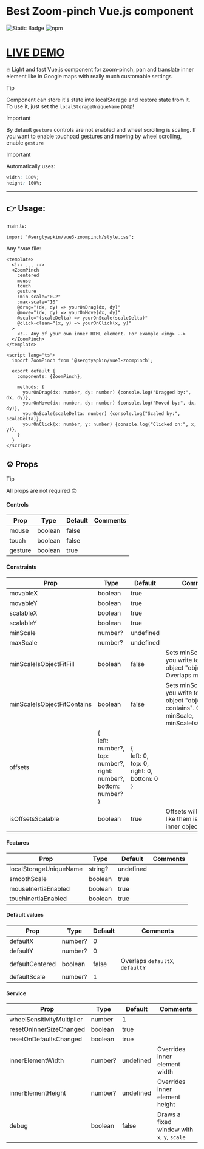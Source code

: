 # Best Zoom-pinch Vue.js component

![Static Badge](https://img.shields.io/badge/Vue.js-components-green)
![npm](https://img.shields.io/npm/dt/%40sergtyapkin%2Fvue3-zoompinch)

# [LIVE DEMO](https://sergtyapkin.github.io/vue3-zoompinch/)

🔥 Light and fast Vue.js component for zoom-pinch, pan and translate inner element like in Google maps with really
much customable settings

> [!TIP]
> Component can store it's state into localStorage and restore state from it.
> To use it, just set the `localStorageUniqueName` prop!

> [!IMPORTANT]
> By default `gesture` controls are not enabled and wheel scrolling is scaling.
> If you want to enable touchpad gestures and moving by wheel scrolling, enable `gesture`

> [!IMPORTANT]
> Automatically uses:
> ```CSS
> width: 100%;
> height: 100%;
> ```
----

## 👉 Usage:
main.ts:
```JS
import '@sergtyapkin/vue3-zoompinch/style.css';
```
Any *.vue file:
```VUE
<template>
  <!-- ... -->
  <ZoomPinch
    centered
    mouse
    touch
    gesture
    :min-scale="0.2"
    :max-scale="10"
    @drag="(dx, dy) => yourOnDrag(dx, dy)"
    @move="(dx, dy) => yourOnMove(dx, dy)"
    @scale="(scaleDelta) => yourOnScale(scaleDelta)"
    @click-clean="(x, y) => yourOnClick(x, y)"
  >
    <!-- Any of your own inner HTML element. For example <img> -->
  </ZoomPinch>
</template>
```
```VUE
<script lang="ts">
  import ZoomPinch from '@sergtyapkin/vue3-zoompinch';
  
  export default {
    components: {ZoomPinch},
    
    methods: {
      yourOnDrag(dx: number, dy: number) {console.log("Dragged by:", dx, dy)},
      yourOnMove(dx: number, dy: number) {console.log("Moved by:", dx, dy)},
      yourOnScale(scaleDelta: number) {console.log("Scaled by:", scaleDelta)},
      yourOnClick(x: number, y: number) {console.log("Clicked on:", x, y)},
    }
  }
</script>
```

## ⚙️ Props

> [!TIP]
> All props are not required 🙃

#### Controls

| Prop    | Type    | Default | Comments |
|---------|---------|---------|----------|
| mouse   | boolean | false   |          |
| touch   | boolean | false   |          |
| gesture | boolean | true    |          |

#### Constraints

| Prop                        | Type                                                                                     | Default                                                         | Comments                                                                                                           |
|-----------------------------|------------------------------------------------------------------------------------------|-----------------------------------------------------------------|--------------------------------------------------------------------------------------------------------------------|
| movableX                    | boolean                                                                                  | true                                                            |                                                                                                                    |
| movableY                    | boolean                                                                                  | true                                                            |                                                                                                                    |
| scalableX                   | boolean                                                                                  | true                                                            |                                                                                                                    |
| scalableY                   | boolean                                                                                  | true                                                            |                                                                                                                    |
| minScale                    | number?                                                                                  | undefined                                                       |                                                                                                                    |
| maxScale                    | number?                                                                                  | undefined                                                       |                                                                                                                    |
| minScaleIsObjectFitFill     | boolean                                                                                  | false                                                           | Sets minScale as like you write to inner object "object-fit: fill". Overlaps minScale                              |
| minScaleIsObjectFitContains | boolean                                                                                  | false                                                           | Sets minScale as like you write to inner object "object-fit: contains". Overlaps minScale, minScaleIsObjectFitFill |
| offsets                     | {<br/> left: number?,<br/> top: number?,<br/> right: number?,<br/> bottom: number?<br/>} | {<br/>left: 0,<br/> top: 0,<br/> right: 0,<br/> bottom: 0<br/>} |                                                                                                                    |
| isOffsetsScalable           | boolean                                                                                  | true                                                            | Offsets will scales as like them is a part of inner object                                                         |

#### Features

| Prop                   | Type    | Default   | Comments |
|------------------------|---------|-----------|----------|
| localStorageUniqueName | string? | undefined |          |
| smoothScale            | boolean | true      |          |
| mouseInertiaEnabled    | boolean | true      |          |
| touchInertiaEnabled    | boolean | true      |          |

#### Default values

| Prop            | Type    | Default | Comments                        |
|-----------------|---------|---------|---------------------------------|
| defaultX        | number? | 0       |                                 |
| defaultY        | number? | 0       |                                 |
| defaultCentered | boolean | false   | Overlaps `defaultX`, `defaultY` |
| defaultScale    | number? | 1       |                                 |

#### Service

| Prop                       | Type    | Default   | Comments                                    |
|----------------------------|---------|-----------|---------------------------------------------|
| wheelSensitivityMultiplier | number  | 1         |                                             |
| resetOnInnerSizeChanged    | boolean | true      |                                             |
| resetOnDefaultsChanged     | boolean | true      |                                             |
| innerElementWidth          | number? | undefined | Overrides inner element width               |
| innerElementHeight         | number? | undefined | Overrides inner element height              |
| debug                      | boolean | false     | Draws a fixed window with `x`, `y`, `scale` |


